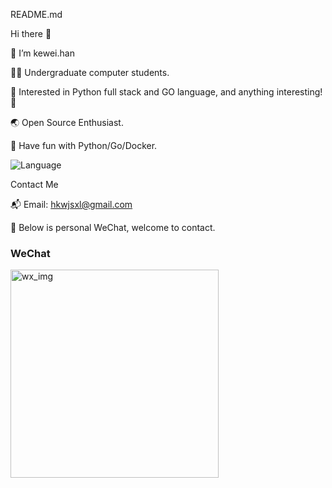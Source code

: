 README.md

Hi there 👋

🥷 I’m kewei.han

👨‍🎓 Undergraduate computer students.

🧪 Interested in Python full stack and GO language, and anything interesting! 🤩

🌏 Open Source Enthusiast.

🌱 Have fun with Python/Go/Docker.

![Language](https://img.shields.io/badge/language-python-blue)


Contact Me

📬 Email: hkwjsxl@gmail.com

🌱 Below is personal WeChat, welcome to contact.


###  WeChat

<img align="left" alt="wx_img" width="333px" src="https://images.cnblogs.com/cnblogs_com/blogs/746036/galleries/2159824/o_220512093722_%E5%BE%AE%E4%BF%A1.jpg" />

